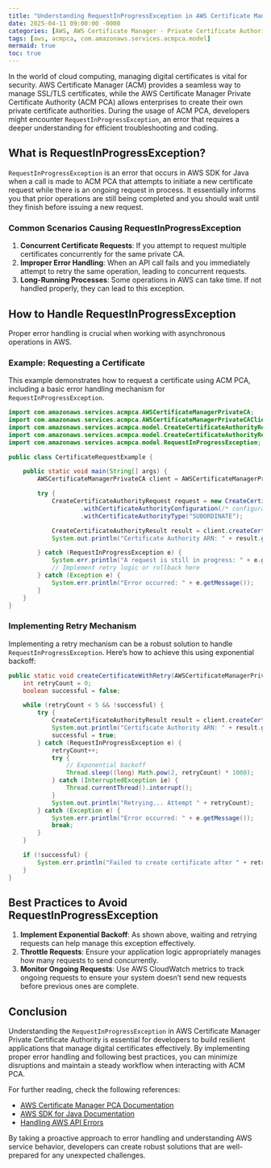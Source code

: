 ```yaml
---
title: "Understanding RequestInProgressException in AWS Certificate Manager Private Certificate Authority "
date: 2025-04-11 09:00:00 -0000
categories: [AWS, AWS Certificate Manager - Private Certificate Authority]
tags: [aws, acmpca, com.amazonaws.services.acmpca.model]
mermaid: true
toc: true
---
```



In the world of cloud computing, managing digital certificates is vital for security. AWS Certificate Manager (ACM) provides a seamless way to manage SSL/TLS certificates, while the AWS Certificate Manager Private Certificate Authority (ACM PCA) allows enterprises to create their own private certificate authorities. During the usage of ACM PCA, developers might encounter `RequestInProgressException`, an error that requires a deeper understanding for efficient troubleshooting and coding.

## What is RequestInProgressException?

`RequestInProgressException` is an error that occurs in AWS SDK for Java when a call is made to ACM PCA that attempts to initiate a new certificate request while there is an ongoing request in process. It essentially informs you that prior operations are still being completed and you should wait until they finish before issuing a new request.

### Common Scenarios Causing RequestInProgressException

1. **Concurrent Certificate Requests**: If you attempt to request multiple certificates concurrently for the same private CA.
2. **Improper Error Handling**: When an API call fails and you immediately attempt to retry the same operation, leading to concurrent requests.
3. **Long-Running Processes**: Some operations in AWS can take time. If not handled properly, they can lead to this exception.

## How to Handle RequestInProgressException

Proper error handling is crucial when working with asynchronous operations in AWS.

### Example: Requesting a Certificate

This example demonstrates how to request a certificate using ACM PCA, including a basic error handling mechanism for `RequestInProgressException`.

```java
import com.amazonaws.services.acmpca.AWSCertificateManagerPrivateCA;
import com.amazonaws.services.acmpca.AWSCertificateManagerPrivateCAClientBuilder;
import com.amazonaws.services.acmpca.model.CreateCertificateAuthorityRequest;
import com.amazonaws.services.acmpca.model.CreateCertificateAuthorityResult;
import com.amazonaws.services.acmpca.model.RequestInProgressException;

public class CertificateRequestExample {

    public static void main(String[] args) {
        AWSCertificateManagerPrivateCA client = AWSCertificateManagerPrivateCAClientBuilder.defaultClient();

        try {
            CreateCertificateAuthorityRequest request = new CreateCertificateAuthorityRequest()
                    .withCertificateAuthorityConfiguration(/* configuration here */)
                    .withCertificateAuthorityType("SUBORDINATE");

            CreateCertificateAuthorityResult result = client.createCertificateAuthority(request);
            System.out.println("Certificate Authority ARN: " + result.getCertificateAuthorityArn());

        } catch (RequestInProgressException e) {
            System.err.println("A request is still in progress: " + e.getMessage());
            // Implement retry logic or rollback here
        } catch (Exception e) {
            System.err.println("Error occurred: " + e.getMessage());
        }
    }
}
```

### Implementing Retry Mechanism

Implementing a retry mechanism can be a robust solution to handle `RequestInProgressException`. Here’s how to achieve this using exponential backoff:

```java
public static void createCertificateWithRetry(AWSCertificateManagerPrivateCA client, CreateCertificateAuthorityRequest request) {
    int retryCount = 0;
    boolean successful = false;

    while (retryCount < 5 && !successful) {
        try {
            CreateCertificateAuthorityResult result = client.createCertificateAuthority(request);
            System.out.println("Certificate Authority ARN: " + result.getCertificateAuthorityArn());
            successful = true;
        } catch (RequestInProgressException e) {
            retryCount++;
            try {
                // Exponential backoff
                Thread.sleep((long) Math.pow(2, retryCount) * 1000);
            } catch (InterruptedException ie) {
                Thread.currentThread().interrupt();
            }
            System.out.println("Retrying... Attempt " + retryCount);
        } catch (Exception e) {
            System.err.println("Error occurred: " + e.getMessage());
            break;
        }
    }

    if (!successful) {
        System.err.println("Failed to create certificate after " + retryCount + " attempts.");
    }
}
```

## Best Practices to Avoid RequestInProgressException

1. **Implement Exponential Backoff**: As shown above, waiting and retrying requests can help manage this exception effectively.
2. **Throttle Requests**: Ensure your application logic appropriately manages how many requests to send concurrently.
3. **Monitor Ongoing Requests**: Use AWS CloudWatch metrics to track ongoing requests to ensure your system doesn’t send new requests before previous ones are complete.

## Conclusion

Understanding the `RequestInProgressException` in AWS Certificate Manager Private Certificate Authority is essential for developers to build resilient applications that manage digital certificates effectively. By implementing proper error handling and following best practices, you can minimize disruptions and maintain a steady workflow when interacting with ACM PCA.

For further reading, check the following references:

- [AWS Certificate Manager PCA Documentation](https://docs.aws.amazon.com/acm-pca/latest/userguide/what-is.html)
- [AWS SDK for Java Documentation](https://docs.aws.amazon.com/sdk-for-java/latest/developer-guide/home.html)
- [Handling AWS API Errors](https://docs.aws.amazon.com/general/latest/gr/api-errors.html)

By taking a proactive approach to error handling and understanding AWS service behavior, developers can create robust solutions that are well-prepared for any unexpected challenges.
